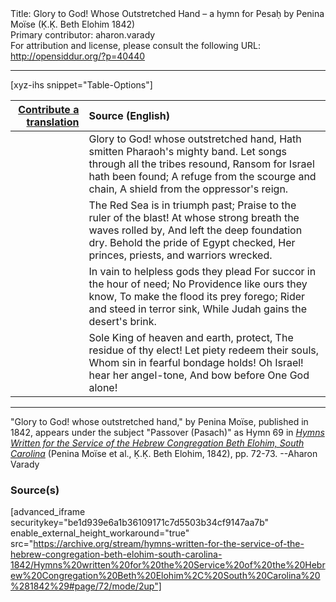 <html>
<head></head>
<body>
Title: Glory to God! Whose Outstretched Hand – a hymn for Pesaḥ by Penina Moïse (Ḳ.Ḳ. Beth Elohim 1842)<br />
Primary contributor: aharon.varady<br />
For attribution and license, please consult the following URL: <a href="http://opensiddur.org/?p=40440">http://opensiddur.org/?p=40440</a>
<p />
<hr />

[xyz-ihs snippet="Table-Options"]<table style="margin-left: auto; margin-right: auto;" class="draggable">
<thead><tr><th id="x" style="text-align: right;"><a href="/contribute/upload">Contribute a translation</a></th><th style="text-align: left;">Source (English)</th></tr></thead>
<tbody>
<tr><td style="vertical-align:top;">
<div class="liturgy" lang="he" style="text-align: right;">

</div></td>

<td style="vertical-align:top;">
<div class="english" lang="en" style="text-align: left;">
Glory to God! whose outstretched hand, 
Hath smitten Pharaoh's mighty band. 
Let songs through all the tribes resound, 
Ransom for Israel hath been found; 
A refuge from the scourge and chain, 
A shield from the oppressor's reign. 
</div></td></tr>


<tr><td style="vertical-align:top;">
<div class="liturgy" lang="he" style="text-align: right;">

</div></td>

<td style="vertical-align:top;">
<div class="english" lang="en" style="text-align: left;">
The Red Sea is in triumph past; 
Praise to the ruler of the blast! 
At whose strong breath the waves rolled by, 
And left the deep foundation dry. 
Behold the pride of Egypt checked, 
Her princes, priests, and warriors wrecked. 
</div></td></tr>


<tr><td style="vertical-align:top;">
<div class="liturgy" lang="he" style="text-align: right;">

</div></td>

<td style="vertical-align:top;">
<div class="english" lang="en" style="text-align: left;">
In vain to helpless gods they plead 
For succor in the hour of need; 
No Providence like ours they know, 
To make the flood its prey forego; 
Rider and steed in terror sink, 
While Judah gains the desert's brink. 
</div></td></tr>


<tr><td style="vertical-align:top;">
<div class="liturgy" lang="he" style="text-align: right;">

</div></td>

<td style="vertical-align:top;">
<div class="english" lang="en" style="text-align: left;">
Sole King of heaven and earth, protect, 
The residue of thy elect! 
Let piety redeem their souls, 
Whom sin in fearful bondage holds! 
Oh Israel! hear her angel-tone, 
And bow before One God alone!
</div></td></tr>
</tbody></table>

<hr />

"Glory to God! whose outstretched hand," by Penina Moïse, published in 1842, appears under the subject "Passover (Pasach)" as Hymn 69 in <em><a href="/?p=39305">Hymns Written for the Service of the Hebrew Congregation Beth Elohim, South Carolina</a></em> (Penina Moïse et al., Ḳ.Ḳ. Beth Elohim, 1842), pp. 72-73. --Aharon Varady

<h3>Source(s)</h3>

[advanced_iframe securitykey="be1d939e6a1b36109171c7d5503b34cf9147aa7b" enable_external_height_workaround="true" src="https://archive.org/stream/hymns-written-for-the-service-of-the-hebrew-congregation-beth-elohim-south-carolina-1842/Hymns%20written%20for%20the%20Service%20of%20the%20Hebrew%20Congregation%20Beth%20Elohim%2C%20South%20Carolina%20%281842%29#page/72/mode/2up"]

&nbsp; 
</body>
</html>